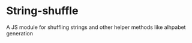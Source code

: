 # String-shuffle

A JS module for shuffling strings and other helper methods like alhpabet generation

